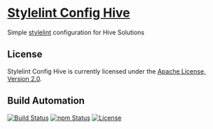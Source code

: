 # [Stylelint Config Hive](http://stylelint-config-hive.hive.pt)

Simple [stylelint](https://stylelint.io) configuration for Hive Solutions

## License

Stylelint Config Hive is currently licensed under the [Apache License, Version 2.0](http://www.apache.org/licenses/).

## Build Automation

[![Build Status](https://travis-ci.com/hivesolutions/stylelint_config_hive.svg?branch=master)](https://travis-ci.com/hivesolutions/stylelint_config_hive)
[![npm Status](https://img.shields.io/npm/v/stylelint-config-hive.svg)](https://www.npmjs.com/package/stylelint-config-hive)
[![License](https://img.shields.io/badge/license-Apache%202.0-blue.svg)](https://www.apache.org/licenses/)
